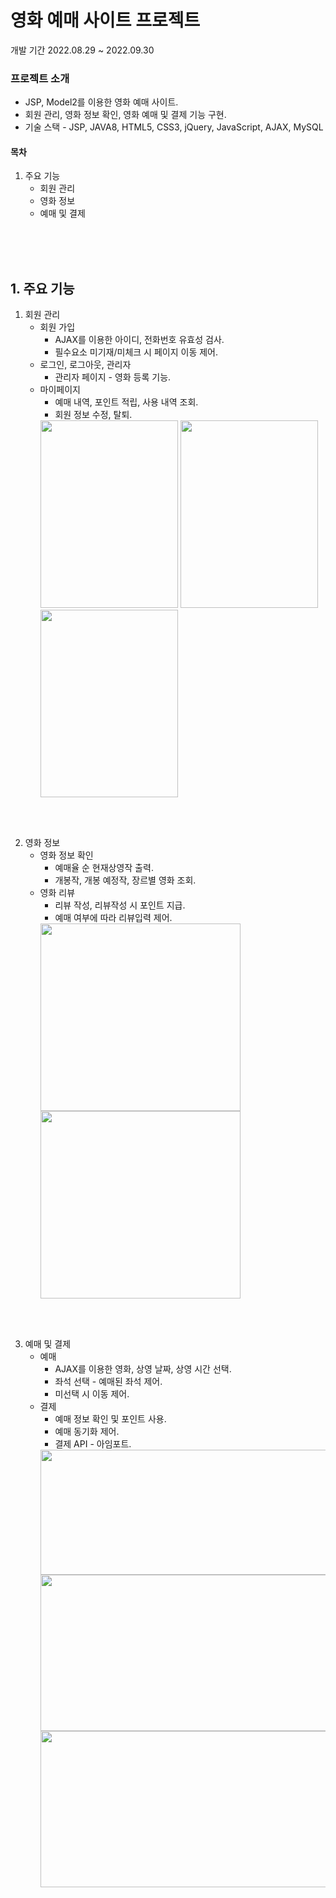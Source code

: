 # 영화 예매 사이트 프로젝트

개발 기간 2022.08.29 ~ 2022.09.30

### 프로젝트 소개
* JSP, Model2를 이용한 영화 예매 사이트.
* 회원 관리, 영화 정보 확인, 영화 예매 및 결제 기능 구현.
* 기술 스택 - JSP, JAVA8, HTML5, CSS3, jQuery, JavaScript, AJAX, MySQL
  
    
#### 목차
1. 주요 기능
    * 회원 관리
    * 영화 정보
    * 예매 및 결제

<br>  
<br>  
<br>  

## 1. 주요 기능
1. 회원 관리  
    * 회원 가입
        * AJAX를 이용한 아이디, 전화번호 유효성 검사.
        * 필수요소 미기재/미체크 시 페이지 이동 제어. 
    * 로그인, 로그아웃, 관리자
        * 관리자 페이지 - 영화 등록 기능.
    * 마이페이지
        * 예매 내역, 포인트 적립, 사용 내역 조회.
        * 회원 정보 수정, 탈퇴.
        <img src="https://user-images.githubusercontent.com/115868277/197092937-f3d9a938-1c41-45d6-b118-7916e4167330.png" width="220" height="300">
        <img src="https://user-images.githubusercontent.com/115868277/197092954-f1767f62-f876-4ec0-89b5-f8f0d71684b9.png" width="220" height="300">
        <img src="https://user-images.githubusercontent.com/115868277/197092945-cb9f49a7-d021-4178-9d11-93126a2d2563.png" width="220" height="300">
        

<br>
<br>

2. 영화 정보   
   * 영화 정보 확인
      * 예매율 순 현재상영작 출력.
      * 개봉작, 개봉 예정작, 장르별 영화 조회.
   * 영화 리뷰
      * 리뷰 작성, 리뷰작성 시 포인트 지급.
      * 예매 여부에 따라 리뷰입력 제어.
      <img src="https://user-images.githubusercontent.com/115868277/197093448-e3fc0301-a53e-4c36-a701-9ddaec7ff3e5.png" width="320" height="300">
      <img src="https://user-images.githubusercontent.com/115868277/197093451-31db0632-cf3c-4206-8c86-943319153136.png" width="320" height="300">
      

<br>
<br>

3. 예매 및 결제
    * 예매
        * AJAX를 이용한 영화, 상영 날짜, 상영 시간 선택.
        * 좌석 선택 - 예매된 좌석 제어.
        * 미선택 시 이동 제어.
    * 결제
        * 예매 정보 확인 및 포인트 사용.
        * 예매 동기화 제어.
        * 결제 API - 아임포트.
        <img src="https://user-images.githubusercontent.com/115868277/197094076-1ef06392-dc1c-4a92-ba49-9b132b7fc3e1.png" width="800" height="200">  
        <img src="https://user-images.githubusercontent.com/115868277/197094069-8827c6ca-7185-48f0-92e2-394304e69bfa.png" width="800" height="250">     
        <img src="https://user-images.githubusercontent.com/115868277/197094082-0ee3bb38-abd4-4237-8d10-be01f1d62266.png" width="800" height="250">   
    
   
